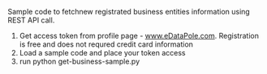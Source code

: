 Sample code to fetchnew registrated business entities information using REST API call.

1. Get access token from profile page - www.eDataPole.com. Registration is free and does not requred credit card information
2. Load a sample code and place your token access
3. run 
     python get-business-sample.py  

